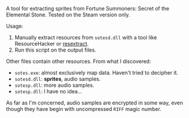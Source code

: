 A tool for extracting sprites from Fortune Summoners: Secret of the Elemental
Stone. Tested on the Steam version only.

Usage:

1. Manually extract resources from `sotesd.dll` with a tool like ResourceHacker
   or [resextract](https://github.com/vn-tools/resextract/).
2. Run this script on the output files.

Other files contain other resources. From what I discovered:

* `sotes.exe`: almost exclusively map data. Haven't tried to decipher it.
* `sotesd.dll`: **sprites**, audio samples.
* `sotesp.dll`: more audio samples.
* `sotesp.dll`: I have no idea...

As far as I'm concerned, audio samples are encrypted in some way, even though
they have begin with uncompressed `RIFF` magic number.
